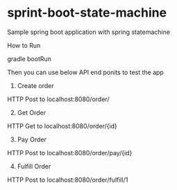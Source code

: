 # sprint-boot-state-machine
Sample spring boot application with spring statemachine

How to Run

gradle bootRun

Then you can use below API end ponits to test the app

1. Create order

HTTP Post to localhost:8080/order/

2. Get Order

HTTP Get to localhost:8080/order/{id}

3. Pay Order

HTTP Post to localhost:8080/order/pay/{id}

4. Fulfill Order

HTTP Post to localhost:8080/order/fulfill/1
